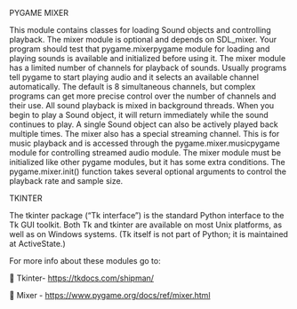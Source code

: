 PYGAME MIXER

This module contains classes for loading Sound objects and controlling playback. The mixer module is optional and depends on SDL_mixer. Your program should test that pygame.mixerpygame module for loading and playing sounds is available and initialized before using it.
The mixer module has a limited number of channels for playback of sounds. Usually programs tell pygame to start playing audio and it selects an available channel automatically. The default is 8 simultaneous channels, but complex programs can get more precise control over the number of channels and their use.
All sound playback is mixed in background threads. When you begin to play a Sound object, it will return immediately while the sound continues to play. A single Sound object can also be actively played back multiple times.
The mixer also has a special streaming channel. This is for music playback and is accessed through the pygame.mixer.musicpygame  module for controlling streamed audio module.
The mixer module must be initialized like other pygame modules, but it has some extra conditions. The pygame.mixer.init() function takes several optional arguments to control the playback rate and sample size.

TKINTER

The tkinter package (“Tk interface”) is the standard Python interface to the Tk GUI toolkit. Both Tk and tkinter are available on most Unix platforms, as well as on Windows systems. (Tk itself is not part of Python; it is maintained at ActiveState.)

For more info about these modules go to:

	Tkinter- https://tkdocs.com/shipman/

	Mixer - https://www.pygame.org/docs/ref/mixer.html

        
